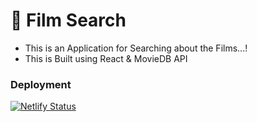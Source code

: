 # :popcorn: Film Search

* This is an Application for Searching about the Films...!
* This is Built using React & MovieDB API

### Deployment
[![Netlify Status](https://api.netlify.com/api/v1/badges/995afd92-4b06-4420-b92a-f6f22fab2843/deploy-status)](https://dashing-cobbler-8a0250.netlify.app/)

